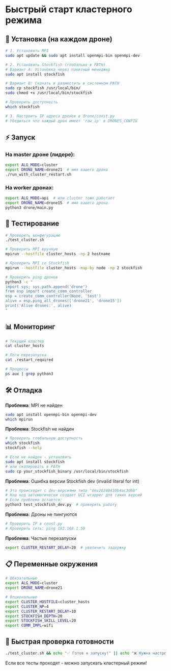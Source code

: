 # Быстрый старт кластерного режима

## 🚀 Установка (на каждом дроне)

```bash
# 1. Установить MPI
sudo apt update && sudo apt install openmpi-bin openmpi-dev

# 2. Установить Stockfish (глобально в PATH)
# Вариант A: Установка через пакетный менеджер
sudo apt install stockfish

# Вариант B: Скачать и разместить в системном PATH
sudo cp stockfish /usr/local/bin/
sudo chmod +x /usr/local/bin/stockfish

# Проверить доступность
which stockfish

# 3. Настроить IP адреса дронов в drone/const.py
# Убедиться что каждый дрон имеет 'raw_ip' в DRONES_CONFIG
```

## ⚡ Запуск

### На master дроне (лидере):
```bash
export ALG_MODE=cluster
export DRONE_NAME=drone21  # имя вашего дрона
./run_with_cluster_restart.sh
```

### На worker дронах:
```bash
export ALG_MODE=api  # или cluster тоже работает
export DRONE_NAME=drone15  # имя вашего дрона
python3 drone/main.py
```

## 🔧 Тестирование

```bash
# Проверить конфигурацию
./test_cluster.sh

# Проверить MPI вручную
mpirun --hostfile cluster_hosts -np 2 hostname

# Проверить MPI со Stockfish
mpirun --hostfile cluster_hosts -map-by node -np 2 stockfish

# Проверить ping дронов
python3 -c "
import sys; sys.path.append('drone')
from esp import create_comm_controller
esp = create_comm_controller(None, 'test')
alive = esp.ping_all_drones(['drone21', 'drone15'])
print('Alive drones:', alive)
"
```

## 📊 Мониторинг

```bash
# Текущий кластер
cat cluster_hosts

# Логи перезапуска
cat .restart_required

# Процессы
ps aux | grep python3
```

## 🛠️ Отладка

**Проблема**: MPI не найден
```bash
sudo apt install openmpi-bin openmpi-dev
which mpirun
```

**Проблема**: Stockfish не найден  
```bash
# Проверить глобальную доступность
which stockfish
stockfish --help

# Если не найден - установить
sudo apt install stockfish
# или скопировать в PATH
sudo cp your_stockfish_binary /usr/local/bin/stockfish
```

**Проблема**: Ошибка версии Stockfish dev (invalid literal for int)
```bash
# Это происходит с dev-версиями типа "dev20240410b4ac3d6b"
# Наш код автоматически создает UCI wrapper для таких версий
# Если проблема остается:
python3 test_stockfish_dev.py  # проверить работу
```

**Проблема**: Дроны не пингуются
```bash
# Проверить IP в const.py
# Проверить сеть: ping 192.168.1.59
```

**Проблема**: Частые перезапуски
```bash
export CLUSTER_RESTART_DELAY=20  # увеличить задержку
```

## 📋 Переменные окружения

```bash
# Обязательные
export ALG_MODE=cluster
export DRONE_NAME=drone21

# Опциональные
export CLUSTER_HOSTFILE=cluster_hosts
export CLUSTER_NP=4
export CLUSTER_RESTART_DELAY=10
export STOCKFISH_DEPTH=20
export STOCKFISH_SKILL_LEVEL=20
export COMM_IMPL=wifi
```

## 🎯 Быстрая проверка готовности

```bash
./test_cluster.sh && echo "✅ Готов к запуску!" || echo "❌ Нужна настройка"
```

Если все тесты проходят - можно запускать кластерный режим!
